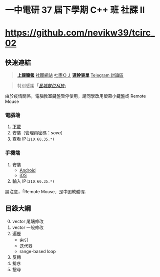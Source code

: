 # 一中電研 37 屆下學期 C++ 班 社課 Ⅱ
# https://github.com/nevikw39/tcirc_02

## 快速連結

> **[上課簡報](https://www.icloud.com/keynote/0ChpV3VO7SlXyWNfyg2z3Qreg#tcirc37_02)**
> [社團網站](https://tcirc.tw)
> [社團ＯＪ](https://judge.tcirc.tw)
> **[選幹表單](https://forms.gle/pjynhw5DMV4gEiDdA)**
> [Telegram 討論區](https://t.me/joinchat/KUNytVBKySskb35M4TdOig)

> 特別感謝「*[星城數位科技](http://xincastle.com/)*」

由於疫情關係，電腦教室鍵盤暫停使用，請同學改用螢幕小鍵盤或 Remote Mouse
### 電腦端
1. [下載](https://www.remotemouse.net/downloads/RemoteMouse.exe)
2. 安裝（管理員密碼：*sova*）
3. 查看 IP`(210.60.35.*)`
### 手機端
1. 安裝
    - [Android](https://play.google.com/store/apps/details?id=com.hungrybolo.remotemouseandroid)
    - [iOS](https://itunes.apple.com/app/id385894596?mt=8)
2. 輸入 IP`(210.60.35.*)`

請注意，「Remote Mouse」是中囯軟體喔．

## 目錄大綱

0. vector 尾端修改
1. vector 一般修改 
2. 遍歷
    * 索引
    * 迭代器
    * range-based loop
3. 反轉
4. 排序
5. 搜尋